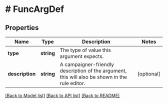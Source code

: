 # # FuncArgDef

## Properties

Name | Type | Description | Notes
------------ | ------------- | ------------- | -------------
**type** | **string** | The type of value this argument expects. | 
**description** | **string** | A campaigner-friendly description of the argument, this will also be shown in the rule editor. | [optional] 

[[Back to Model list]](../../README.md#documentation-for-models) [[Back to API list]](../../README.md#documentation-for-api-endpoints) [[Back to README]](../../README.md)


